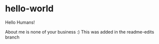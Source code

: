 # hello-world

Hello Humans!

About me is none of your business :)
This was added in the readme-edits branch
